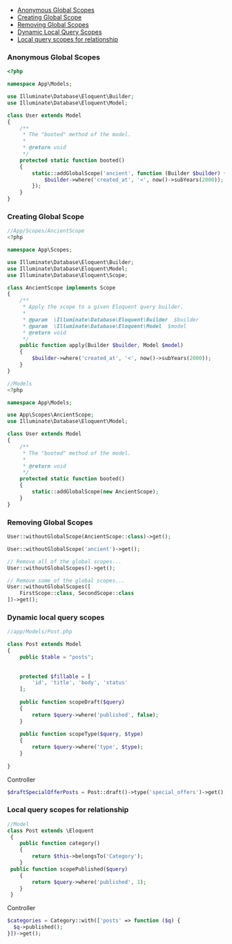 - [Anonymous Global Scopes](#anonymous-global-scopes)
- [Creating Global Scope](#creating-global-scope)
- [Removing Global Scopes](#removing-global-scopes)
- [Dynamic Local Query Scopes](#dynamic-local-query-scopes)
- [Local query scopes for relationship](#local-query-scopes-for-relationship)

### Anonymous Global Scopes

```php
<?php

namespace App\Models;

use Illuminate\Database\Eloquent\Builder;
use Illuminate\Database\Eloquent\Model;

class User extends Model
{
    /**
     * The "booted" method of the model.
     *
     * @return void
     */
    protected static function booted()
    {
        static::addGlobalScope('ancient', function (Builder $builder) {
            $builder->where('created_at', '<', now()->subYears(2000));
        });
    }
}

```


### Creating Global Scope
```php
//App/Scopes/AncientScope
<?php

namespace App\Scopes;

use Illuminate\Database\Eloquent\Builder;
use Illuminate\Database\Eloquent\Model;
use Illuminate\Database\Eloquent\Scope;

class AncientScope implements Scope
{
    /**
     * Apply the scope to a given Eloquent query builder.
     *
     * @param  \Illuminate\Database\Eloquent\Builder  $builder
     * @param  \Illuminate\Database\Eloquent\Model  $model
     * @return void
     */
    public function apply(Builder $builder, Model $model)
    {
        $builder->where('created_at', '<', now()->subYears(2000));
    }
}
```

```php
//Models
<?php

namespace App\Models;

use App\Scopes\AncientScope;
use Illuminate\Database\Eloquent\Model;

class User extends Model
{
    /**
     * The "booted" method of the model.
     *
     * @return void
     */
    protected static function booted()
    {
        static::addGlobalScope(new AncientScope);
    }
}
```

### Removing Global Scopes

```php
User::withoutGlobalScope(AncientScope::class)->get();
```
```php
User::withoutGlobalScope('ancient')->get();
```
```php
// Remove all of the global scopes...
User::withoutGlobalScopes()->get();

// Remove some of the global scopes...
User::withoutGlobalScopes([
    FirstScope::class, SecondScope::class
])->get();
```

### Dynamic local query scopes 

```php
//app/Models/Post.php 

class Post extends Model
{
    public $table = "posts";
       
   
    protected $fillable = [
        'id', 'title', 'body', 'status'
    ];
    
    public function scopeDraft($query)
    {
        return $query->where('published', false);
    }
    
    public function scopeType($query, $type)
    {
        return $query->where('type', $type);
    }
    
}

```
Controller
```php
$draftSpecialOfferPosts = Post::draft()->type('special_offers')->get();
```


### Local query scopes for relationship

```php
//Model
class Post extends \Eloquent
 {
    public function category()
    {
        return $this->belongsTo('Category');
    }
 public function scopePublished($query)
    {
        return $query->where('published', 1);
    }
 }
```
Controller
```php
$categories = Category::with(['posts' => function ($q) {
  $q->published();
}])->get();
```
